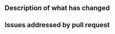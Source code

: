 <!--  PULL REQUEST PROCESS                                                 -->
<!--  1. fill in the below sections to the best of your ability            -->
<!--  2. Assign and/or mention a reviewer (typically @isaisabel)           -->
<!--  3. Pull requests should target the develop branch                    -->
<!--  4. Make sure to update CHANGELOG.md to reflect what has changed.     -->

## Description of what has changed
<!--  Add a short description of what changed                              -->
<!--                                                                       -->
<!--  For example, "improved parser x to track y field"                    -->

## Issues addressed by pull request
<!--  If relevant, add list of issues addressed by the pull request        -->
<!--  If no issues are relevant, omit this section                         -->
<!--  Prefix issue list with keywords such as "closes",                    --> 
<!--  "resolves", or "fixes" to automatically close the                    -->
<!--  issue s when the request is merged.                                  -->
<!--                                                                       -->
<!--  For example, "Closes #24. See also #25, #26"                         -->